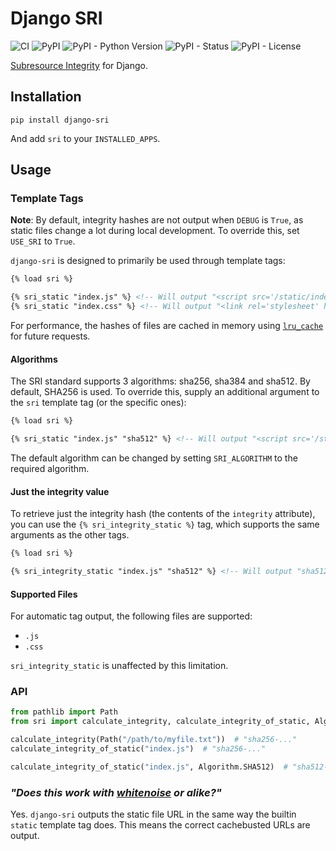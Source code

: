 # Django SRI

![CI](https://github.com/RealOrangeOne/django-sri/workflows/CI/badge.svg)
![PyPI](https://img.shields.io/pypi/v/django-sri.svg)
![PyPI - Python Version](https://img.shields.io/pypi/pyversions/django-sri.svg)
![PyPI - Status](https://img.shields.io/pypi/status/django-sri.svg)
![PyPI - License](https://img.shields.io/pypi/l/django-sri.svg)


[Subresource Integrity](https://developer.mozilla.org/en-US/docs/Web/Security/Subresource_Integrity) for Django.


## Installation

```
pip install django-sri
```

And add `sri` to your `INSTALLED_APPS`.

## Usage

### Template Tags

__Note__: By default, integrity hashes are not output when `DEBUG` is `True`, as static files change a lot during local development. To override this, set `USE_SRI` to `True`.

`django-sri` is designed to primarily be used through template tags:

```html
{% load sri %}

{% sri_static "index.js" %} <!-- Will output "<script src='/static/index.js' integrity='sha256-...'></script>" -->
{% sri_static "index.css" %} <!-- Will output "<link rel='stylesheet' href='/static/index.css' integrity='sha256-...'/>" -->
```

For performance, the hashes of files are cached in memory using [`lru_cache`](https://docs.python.org/3/library/functools.html#functools.lru_cache) for future requests.

#### Algorithms

The SRI standard supports 3 algorithms: sha256, sha384 and sha512. By default, SHA256 is used. To override this, supply an additional argument to the `sri` template tag (or the specific ones):

```html
{% load sri %}

{% sri_static "index.js" "sha512" %} <!-- Will output "<script src='/static/index.js' integrity='sha512-...'></script>" -->
```

The default algorithm can be changed by setting `SRI_ALGORITHM` to the required algorithm.

#### Just the integrity value

To retrieve just the integrity hash (the contents of the `integrity` attribute), you can use the `{% sri_integrity_static %}` tag, which supports the same arguments as the other tags.

```html
{% load sri %}

{% sri_integrity_static "index.js" "sha512" %} <!-- Will output "sha512-..." -->
```

#### Supported Files

For automatic tag output, the following files are supported:

- `.js`
- `.css`

`sri_integrity_static` is unaffected by this limitation.

### API

```python
from pathlib import Path
from sri import calculate_integrity, calculate_integrity_of_static, Algorithm

calculate_integrity(Path("/path/to/myfile.txt"))  # "sha256-..."
calculate_integrity_of_static("index.js")  # "sha256-..."

calculate_integrity_of_static("index.js", Algorithm.SHA512)  # "sha512-..."
```

### _"Does this work with [whitenoise](https://whitenoise.evans.io/en/stable/) or alike?"_

Yes. `django-sri` outputs the static file URL in the same way the builtin `static` template tag does. This means the correct cachebusted URLs are output.
